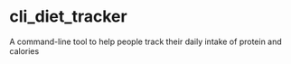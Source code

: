 # cli_diet_tracker
A command-line tool to help people track their daily intake of protein and calories 
